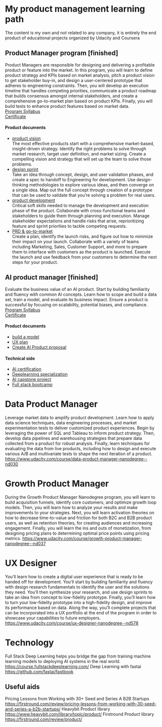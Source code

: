 # My product management learning path
The content is my own and not related to any company, it is entirely the end product of educational projects organized by Udacity and Coursera

## Product Manager program [finished]
Product Managers are responsible for designing and delivering a profitable product or feature into the market.  In this program, you will learn to define product strategy and KPIs based on market analysis, pitch a product vision to get stakeholder buy-in, and design a user-centered prototype that adheres to engineering constraints. Then, you will develop an execution timeline that handles competing priorities, communicate a product roadmap that builds consensus amongst internal stakeholders, and create a comprehensive go-to-market plan based on product KPIs. Finally, you will build tests to enhance product features based on market data.  
[Program Syllabus](https://d20vrrgs8k4bvw.cloudfront.net/documents/en-US/Product+Manager+Nanodegree+Program+Syllabus.pdf)  
[Certificate](https://github.com/ZahoreczTibor/product_management/blob/main/certs/Product%20Manager%20Nanodegree.pdf)
#### Product documents
* [product vision](https://github.com/ZahoreczTibor/product_management/blob/main/product_management/First_Step_Create_Vision.pdf)  
The most effective products start with a comprehensive market-based, insight-driven strategy. Identify the right problems to solve through market research, target user definition, and market sizing. Create a compelling vision and strategy that will set up the team to solve those problems.  
* [design sprint](https://github.com/ZahoreczTibor/product_management/blob/main/product_management/Second_Step_Design_Sprint.pdf)  
Take an idea through concept, design, and user validation phases, and create a spec to handoff to Engineering for development. Use design-thinking methodologies to explore various ideas, and then converge on a single idea. Map out the full concept through creation of a prototype that can be used to validate that you’re solving a problem for real users.
* [product development](https://github.com/ZahoreczTibor/product_management/blob/main/product_management/Third_Step_Product_Dev.pdf)  
Critical soft skills needed to manage the development and execution phase of the product. Collaborate with cross-functional teams and stakeholders to guide them through planning and execution. Manage stakeholder expectations and handle risks that arise, reprioritizing feature and sprint priorities to tackle competing requests.
* [PRD & go-to-market](https://github.com/ZahoreczTibor/product_management/blob/main/product_management/PRD_Final_Step_Goto_Market.pdf)  
Create a plan, identify the launch risks, and figure out how to minimize their impact on your launch. Collaborate with a variety of teams including Marketing, Sales, Customer Support, and more to prepare them to interface with customers as the product is launched. Execute the launch and use feedback from your customers to determine the next steps for your product.


## AI product manager [finished]
Evaluate the business value of an AI product. Start by building familiarity and fluency with common AI concepts. Learn how to scope and build a data set, train a model, and evaluate its business impact. Ensure a product is successful by focusing on scalability, potential biases, and compliance.  
[Program Syllabus](https://www.udacity.com/course/ai-product-manager-nanodegree--nd088)  
[Certificate](https://github.com/ZahoreczTibor/product_management/blob/main/certs/AIPMND.pdf)
#### Product documents
* [build a model](https://github.com/ZahoreczTibor/product_management/blob/main/AIPM/build_model_Google_AutoML.pdf)
* [UX plan](https://github.com/ZahoreczTibor/product_management/blob/main/AIPM/UX_chatbot-research-plan.pdf)
* [Create AI Product proposal](https://github.com/ZahoreczTibor/product_management/blob/main/AIPM/Create_AP_Product_Proposal.pdf)
#### Technical side
* [AI certification](https://github.com/ZahoreczTibor/product_management/blob/main/certs/AIND.pdf)
* [Deeplearning specialization](https://github.com/ZahoreczTibor/Deeplearning.ai-course)
* [AI capstone project](https://github.com/ZahoreczTibor/AIND-VUI-Capstone)
* [Full stack bootcamp](https://course.fullstackdeeplearning.com/)


# Data Product Manager
Leverage market data to amplify product development. Learn how to apply data science techniques, data engineering processes, and market experimentation tests to deliver customized product experiences. Begin by leveraging the power of SQL and Tableau to inform product strategy. Then, develop data pipelines and warehousing strategies that prepare data collected from a product for robust analysis. Finally, learn techniques for evaluating the data from live products, including how to design and execute various A/B and multivariate tests to shape the next iteration of a product.
https://www.udacity.com/course/data-product-manager-nanodegree--nd030

# Growth Product Manager
During the Growth Product Manager Nanodegree program, you will learn to build acquisition funnels, identify core customers, and optimize growth loop models. Then, you will learn how to analyze your results and make improvements to your strategies. Next, you will learn activation theories on how to decrease time-to-value and friction for both B2C and B2B product users, as well as retention theories, for creating audiences and increasing engagement. Finally, you will learn the ins and outs of monetization, from designing pricing plans to determining optimal price points using pricing metrics.
https://www.udacity.com/course/growth-product-manager-nanodegree--nd037

# UX Designer
You’ll learn how to create a digital user experience that is ready to be handed off for development. You’ll start by building familiarity and fluency with design research fundamentals to identify the user and the solutions they need. You’ll then synthesize your research, and use design sprints to take an idea from concept to low-fidelity prototype. Finally, you’ll learn how to turn your low-fidelity prototype into a high-fidelity design, and improve its performance based on data. Along the way, you’ll complete projects that can be incorporated into a UX portfolio at the end of the program in order to showcase your capabilities to future employers.
https://www.udacity.com/course/ux-designer-nanodegree--nd578

# Technology
Full Stack Deep Learning helps you bridge the gap from training machine learning models to deploying AI systems in the real world.
https://course.fullstackdeeplearning.com/
Deep Learning with fastai
https://github.com/fastai/fastbook


## Useful aids
Pricing Lessons from Working with 30+ Seed and Series A B2B Startups
https://firstround.com/review/pricing-lessons-from-working-with-30-seed-and-series-a-b2b-startups/
Heavybit Product library
https://www.heavybit.com/library/topic/product/
Firstround Product library
https://firstround.com/review/product/
